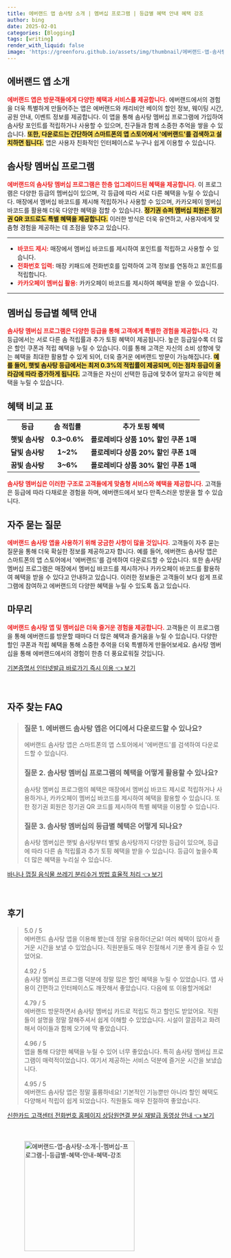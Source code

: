 ```yaml
---
title: 에버랜드 앱 솜사탕 소개 | 멤버십 프로그램 | 등급별 혜택 안내 혜택 강조
author: bing
date: 2025-02-01
categories: [Blogging]
tags: [writing]
render_with_liquid: false
image: 'https://greenforu.github.io/assets/img/thumbnail/에버랜드-앱-솜사탕-소개-|-멤버십-프로그램-|-등급별-혜택-안내-혜택-강조.webp'
---
```



<h2 id='에버랜드앱소개'>에버랜드 앱 소개</h2>

<p><b><span style="color: #ee2323;">에버랜드 앱은 방문객들에게 다양한 혜택과 서비스를 제공합니다.</span></b> 에버랜드에서의 경험을 더욱 특별하게 만들어주는 앱은 에버랜드와 캐리비안 베이의 할인 정보, 웨이팅 시간, 공원 안내, 이벤트 정보를 제공합니다. 이 앱을 통해 솜사탕 멤버십 프로그램에 가입하여 솜사탕 포인트를 적립하거나 사용할 수 있으며, 친구들과 함께 소중한 추억을 쌓을 수 있습니다. <b><span style="background-color: #ffe066;">또한, 다운로드는 간단하여 스마트폰의 앱 스토어에서 '에버랜드'를 검색하고 설치하면 됩니다.</span></b> 앱은 사용자 친화적인 인터페이스로 누구나 쉽게 이용할 수 있습니다.</p>

<h2 id='솜사탕멤버십프로그램'>솜사탕 멤버십 프로그램</h2>

<p><b><span style="color: #ee2323;">에버랜드의 솜사탕 멤버십 프로그램은 한층 업그레이드된 혜택을 제공합니다.</span></b> 이 프로그램은 다양한 등급의 멤버십이 있으며, 각 등급에 따라 서로 다른 혜택을 누릴 수 있습니다. 매장에서 멤버십 바코드를 제시해 적립하거나 사용할 수 있으며, 카카오페이 멤버십 바코드를 활용해 더욱 다양한 혜택을 접할 수 있습니다. <b><span style="background-color: #ffe066;">정기권 슈퍼 멤버십 회원은 정기권 QR 코드로도 특별 혜택을 제공합니다.</span></b> 이러한 방식은 더욱 유연하고, 사용자에게 맞춤형 경험을 제공하는 데 초점을 맞추고 있습니다.</p>

<hr />

<ul>
    <li><b><span style="color: #ee2323;">바코드 제시:</span></b> 매장에서 멤버십 바코드를 제시하여 포인트를 적립하고 사용할 수 있습니다.</li>
    <li><b><span style="color: #ee2323;">전화번호 입력:</span></b> 매장 키패드에 전화번호를 입력하여 고객 정보를 연동하고 포인트를 적립합니다.</li>
    <li><b><span style="color: #ee2323;">카카오페이 멤버십 활용:</span></b> 카카오페이 바코드를 제시하여 혜택을 받을 수 있습니다.</li>
</ul>

<hr />

<h2 id='멤버십등급별혜택'>멤버십 등급별 혜택 안내</h2>

<p><b><span style="color: #ee2323;">솜사탕 멤버십 프로그램은 다양한 등급을 통해 고객에게 특별한 경험을 제공합니다.</span></b> 각 등급에서는 서로 다른 솜 적립률과 추가 토핑 혜택이 제공됩니다. 높은 등급일수록 더 많은 할인 쿠폰과 적립 혜택을 누릴 수 있습니다. 이를 통해 고객은 자신의 소비 성향에 맞는 혜택을 최대한 활용할 수 있게 되어, 더욱 즐거운 에버랜드 방문이 가능해집니다. <b><span style="background-color: #ffe066;">예를 들어, 햇빛 솜사탕 등급에서는 최저 0.3%의 적립률이 제공되며, 이는 점차 등급이 올라감에 따라 증가하게 됩니다.</span></b> 고객들은 자신이 선택한 등급에 맞추어 알차고 유익한 혜택을 누릴 수 있습니다.</p>

<h2 id='혜택비교표'>혜택 비교 표</h2>

<table>
    <tr>
        <td style="text-align: center; height: 17px;"><b>등급</b></td>
        <td style="text-align: center; height: 17px;"><b>솜 적립률</b></td>
        <td style="text-align: center; height: 17px;"><b>추가 토핑 혜택</b></td>
    </tr>
    <tr>
        <td style="text-align: center; height: 17px;"><b>햇빛 솜사탕</b></td>
        <td style="text-align: center; height: 17px;"><b>0.3~0.6%</b></td>
        <td style="text-align: center; height: 17px;"><b>플로레비다 상품 10% 할인 쿠폰 1매</b></td>
    </tr>
    <tr>
        <td style="text-align: center; height: 17px;"><b>달빛 솜사탕</b></td>
        <td style="text-align: center; height: 17px;"><b>1~2%</b></td>
        <td style="text-align: center; height: 17px;"><b>플로레비다 상품 20% 할인 쿠폰 1매</b></td>
    </tr>
    <tr>
        <td style="text-align: center; height: 17px;"><b>꿈빛 솜사탕</b></td>
        <td style="text-align: center; height: 17px;"><b>3~6%</b></td>
        <td style="text-align: center; height: 17px;"><b>플로레비다 상품 30% 할인 쿠폰 1매</b></td>
    </tr>
</table>

<p><b><span style="color: #ee2323;">솜사탕 멤버십은 이러한 구조로 고객들에게 맞춤형 서비스와 혜택을 제공합니다.</span></b> 고객들은 등급에 따라 다채로운 경험을 하며, 에버랜드에서 보다 만족스러운 방문을 할 수 있습니다.</p>

<h2 id='자주묻는질문'>자주 묻는 질문</h2>

<p><b><span style="color: #ee2323;">에버랜드 솜사탕 앱을 사용하기 위해 궁금한 사항이 많을 것입니다.</span></b> 고객들이 자주 묻는 질문을 통해 더욱 확실한 정보를 제공하고자 합니다. 예를 들어, 에버랜드 솜사탕 앱은 스마트폰의 앱 스토어에서 '에버랜드'를 검색하여 다운로드할 수 있습니다. 또한 솜사탕 멤버십 프로그램은 매장에서 멤버십 바코드를 제시하거나 카카오페이 바코드를 활용하여 혜택을 받을 수 있다고 안내하고 있습니다. 이러한 정보들은 고객들이 보다 쉽게 프로그램에 참여하고 에버랜드의 다양한 혜택을 누릴 수 있도록 돕고 있습니다.</p>

<h2 id='마무리'>마무리</h2>

<p><b><span style="color: #ee2323;">에버랜드 솜사탕 앱 및 멤버십은 더욱 즐거운 경험을 제공합니다.</span></b> 고객들은 이 프로그램을 통해 에버랜드를 방문할 때마다 더 많은 혜택과 즐거움을 누릴 수 있습니다. 다양한 할인 쿠폰과 적립 혜택을 통해 소중한 추억을 더욱 특별하게 만들어보세요. 솜사탕 멤버십을 통해 에버랜드에서의 경험이 한층 더 풍요로워질 것입니다.</p>


<p><a class="click-button" title="기본증명서 인터넷발급 바로가기 즉시 이용" href="https://greenforu.github.io/posts/%EA%B8%B0%EB%B3%B8%EC%A6%9D%EB%AA%85%EC%84%9C-%EC%9D%B8%ED%84%B0%EB%84%B7%EB%B0%9C%EA%B8%89-%EB%B0%94%EB%A1%9C%EA%B0%80%EA%B8%B0-%EC%A6%89%EC%8B%9C-%EC%9D%B4%EC%9A%A9/" rel="dofollow">기본증명서 인터넷발급 바로가기 즉시 이용 👈 보기</a></p><br>
<h2 id='자주_찾는_FAQ'>자주 찾는 FAQ</h2>
<div itemscope="" itemtype="https://schema.org/FAQPage"> 
<blockquote> 
<div itemscope="" itemprop="mainEntity" itemtype="https://schema.org/Question"> 
<h3 itemprop="name">질문 1. 에버랜드 솜사탕 앱은 어디에서 다운로드할 수 있나요?</h3> 
<div itemscope="" itemprop="acceptedAnswer" itemtype="https://schema.org/Answer"> 
<span itemprop="text"> 
<p>에버랜드 솜사탕 앱은 스마트폰의 앱 스토어에서 '에버랜드'를 검색하여 다운로드할 수 있습니다.</p> 
</span> 
</div> 
</div> 
<div itemscope="" itemprop="mainEntity" itemtype="https://schema.org/Question"> 
<h3 itemprop="name">질문 2. 솜사탕 멤버십 프로그램의 혜택을 어떻게 활용할 수 있나요?</h3> 
<div itemscope="" itemprop="acceptedAnswer" itemtype="https://schema.org/Answer"> 
<span itemprop="text"> 
<p>솜사탕 멤버십 프로그램의 혜택은 매장에서 멤버십 바코드 제시로 적립하거나 사용하거나, 카카오페이 멤버십 바코드를 제시하여 혜택을 활용할 수 있습니다. 또한 정기권 회원은 정기권 QR 코드를 제시하여 특별 혜택을 이용할 수 있습니다.</p> 
</span> 
</div> 
</div> 
<div itemscope="" itemprop="mainEntity" itemtype="https://schema.org/Question"> 
<h3 itemprop="name">질문 3. 솜사탕 멤버십의 등급별 혜택은 어떻게 되나요?</h3> 
<div itemscope="" itemprop="acceptedAnswer" itemtype="https://schema.org/Answer"> 
<span itemprop="text"> 
<p>솜사탕 멤버십은 햇빛 솜사탕부터 별빛 솜사탕까지 다양한 등급이 있으며, 등급에 따라 다른 솜 적립률과 추가 토핑 혜택을 받을 수 있습니다. 등급이 높을수록 더 많은 혜택을 누리실 수 있습니다.</p> 
</span> 
</div> 
</div> 
</blockquote> 
</div>
<p><a class="click-button" title="바나나 껍질 음식물 쓰레기 분리수거 방법 효율적 처리" href="https://greenforu.github.io/posts/%EB%B0%94%EB%82%98%EB%82%98-%EA%BB%8D%EC%A7%88-%EC%9D%8C%EC%8B%9D%EB%AC%BC-%EC%93%B0%EB%A0%88%EA%B8%B0-%EB%B6%84%EB%A6%AC%EC%88%98%EA%B1%B0-%EB%B0%A9%EB%B2%95-%ED%9A%A8%EC%9C%A8%EC%A0%81-%EC%B2%98%EB%A6%AC/" rel="dofollow">바나나 껍질 음식물 쓰레기 분리수거 방법 효율적 처리 👈 보기</a></p><br>
<h2 id='후기'>후기</h2>
<div itemscope itemtype="https://schema.org/Product">
  <blockquote>
  <div itemprop="review" itemscope itemtype="https://schema.org/Review">
      <div itemprop="reviewRating" itemscope itemtype="https://schema.org/Rating"> <span itemprop="ratingValue">5.0</span> / <span itemprop="bestRating">5</span> </div>
      <span itemprop="reviewBody">에버랜드 솜사탕 앱을 이용해 봤는데 정말 유용하더군요! 여러 혜택이 많아서 즐거운 시간을 보낼 수 있었습니다. 직원분들도 매우 친절해서 기분 좋게 즐길 수 있었어요.</span>
  </div>
  <br>
  <div itemprop="review" itemscope itemtype="https://schema.org/Review">
      <div itemprop="reviewRating" itemscope itemtype="https://schema.org/Rating"> <span itemprop="ratingValue">4.92</span> / <span itemprop="bestRating">5</span> </div>
      <span itemprop="reviewBody">솜사탕 멤버십 프로그램 덕분에 정말 많은 할인 혜택을 누릴 수 있었습니다. 앱 사용이 간편하고 인터페이스도 깨끗해서 좋았습니다. 다음에 또 이용할거에요!</span>
  </div>
  <br>
  <div itemprop="review" itemscope itemtype="https://schema.org/Review">
      <div itemprop="reviewRating" itemscope itemtype="https://schema.org/Rating"> <span itemprop="ratingValue">4.79</span> / <span itemprop="bestRating">5</span> </div>
      <span itemprop="reviewBody">에버랜드 방문하면서 솜사탕 멤버십 카드로 적립도 하고 할인도 받았어요. 직원들이 설명을 정말 잘해주셔서 쉽게 이해할 수 있었습니다. 시설이 깔끔하고 화려해서 아이들과 함께 오기에 딱 좋았습니다.</span>
  </div>
  <br>
  <div itemprop="review" itemscope itemtype="https://schema.org/Review">
      <div itemprop="reviewRating" itemscope itemtype="https://schema.org/Rating"> <span itemprop="ratingValue">4.96</span> / <span itemprop="bestRating">5</span> </div>
      <span itemprop="reviewBody">앱을 통해 다양한 혜택을 누릴 수 있어 너무 좋았습니다. 특히 솜사탕 멤버십 프로그램이 매력적이었습니다. 여기서 제공하는 서비스 덕분에 즐거운 시간을 보냈습니다.</span>
  </div>
  <br>
  <div itemprop="review" itemscope itemtype="https://schema.org/Review">
      <div itemprop="reviewRating" itemscope itemtype="https://schema.org/Rating"> <span itemprop="ratingValue">4.95</span> / <span itemprop="bestRating">5</span> </div>
      <span itemprop="reviewBody">에버랜드 솜사탕 앱은 정말 훌륭하네요! 기본적인 기능뿐만 아니라 할인 혜택도 다양해서 적립이 쉽게 되었습니다. 직원들도 매우 친절하여 좋았습니다.</span>
  </div>
  </blockquote>
</div>
<p><a class="click-button" title="신한카드 고객센터 전화번호 홈페이지 상담원연결 분실 재발급 동영상 안내" href="https://greenforu.github.io/posts/%EC%8B%A0%ED%95%9C%EC%B9%B4%EB%93%9C-%EA%B3%A0%EA%B0%9D%EC%84%BC%ED%84%B0-%EC%A0%84%ED%99%94%EB%B2%88%ED%98%B8-%ED%99%88%ED%8E%98%EC%9D%B4%EC%A7%80-%EC%83%81%EB%8B%B4%EC%9B%90%EC%97%B0%EA%B2%B0-%EB%B6%84%EC%8B%A4-%EC%9E%AC%EB%B0%9C%EA%B8%89-%EB%8F%99%EC%98%81%EC%83%81-%EC%95%88%EB%82%B4/" rel="dofollow">신한카드 고객센터 전화번호 홈페이지 상담원연결 분실 재발급 동영상 안내 👈 보기</a></p><br>
<figure class="image"><img src="https://greenforu.github.io/assets/img/thumbnail/에버랜드-앱-솜사탕-소개-|-멤버십-프로그램-|-등급별-혜택-안내-혜택-강조.webp" alt="에버랜드-앱-솜사탕-소개-|-멤버십-프로그램-|-등급별-혜택-안내-혜택-강조" width="256" height="256"></figure>